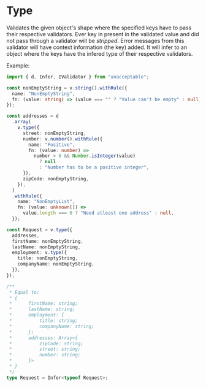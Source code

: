 # Type

Validates the given object's shape where the specified keys have to pass their
respective validators. Ever key in present in the validated value and did not
pass through a validator will be _stripped_. Error messages from this validator
will have context information (the key) added. It will infer to an object where
the keys have the infered type of their respective validators.

Example:

```ts
import { d, Infer, IValidator } from "unacceptable";

const nonEmptyString = v.string().withRule({
  name: "NonEmptyString",
  fn: (value: string) => (value === "" ? "Value can't be empty" : null),
});

const addresses = d
  .array(
    v.type({
      street: nonEmptyString,
      number: v.number().withRule({
        name: "Positive",
        fn: (value: number) =>
          number > 0 && Number.isInteger(value)
            ? null
            : "Number has to be a positive integer",
      }),
      zipCode: nonEmptyString,
    }),
  )
  .withRule({
    name: "NonEmptyList",
    fn: (value: unknown[]) =>
      value.length === 0 ? "Need atleast one address" : null,
  });

const Request = v.type({
  addresses,
  firstName: nonEmptyString,
  lastName: nonEmptyString,
  employment: v.type({
    title: nonEmptyString,
    companyName: nonEmptyString,
  }),
});

/**
 * Equal to:
 * {
 *      firstName: string;
 *      lastName: string;
 *      employment: {
 *          title: string;
 *          companyName: string;
 *      };
 *      addresses: Array<{
 *          zipCode: string;
 *          street: string;
 *          number: string;
 *      }>
 * }
 */
type Request = Infer<typeof Request>;
```
